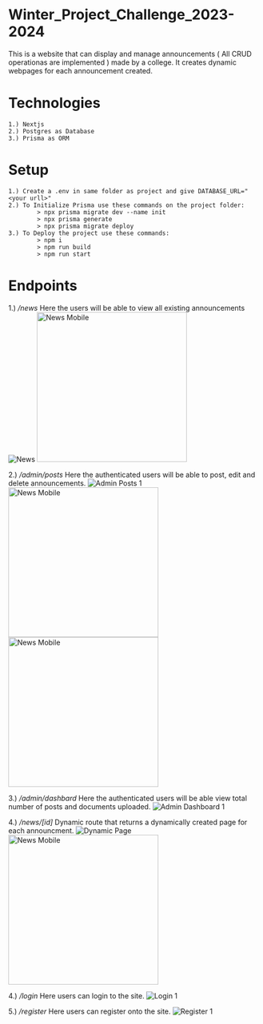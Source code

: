 # Winter_Project_Challenge_2023-2024
This is a website that can display and manage announcements ( All CRUD operationas are implemented ) made by a college. It creates dynamic webpages for each announcement created.  

# Technologies
```
1.) Nextjs 
2.) Postgres as Database
3.) Prisma as ORM
``` 


# Setup
```
1.) Create a .env in same folder as project and give DATABASE_URL="<your urll>"
2.) To Initialize Prisma use these commands on the project folder: 
        > npx prisma migrate dev --name init
        > npx prisma generate
        > npx prisma migrate deploy
3.) To Deploy the project use these commands: 
        > npm i
        > npm run build
        > npm run start

```

# Endpoints
1.) */news* 
Here the users will be able to view all existing announcements
![News](./public/assets/uploaded_images/news.png)
<img src="./public/assets/uploaded_images/Home_Mob.jpg" alt="News Mobile" width="300"/>

2.) */admin/posts*
Here the authenticated users will be able to post, edit and delete announcements.
![Admin Posts 1](./public/assets/uploaded_images/admin_posts.png)
<img src="./public/assets/uploaded_images/Admin_Mob.jpg" alt="News Mobile" width="300"/>
<img src="./public/assets/uploaded_images/Admin_Mob_2.jpg" alt="News Mobile" width="300"/>

3.) */admin/dashbard*
Here the authenticated users will be able view total number of posts and documents uploaded.
![Admin Dashboard 1](./public/assets/uploaded_images/admin_dashboard.png)

4.) */news/[id]*
Dynamic route that returns a dynamically created page for each announcment.
![Dynamic Page](./public/assets/uploaded_images/DynamicPage.jpg)   
<img src="./public/assets/uploaded_images/Dynamic_Ann_Mob.jpg" alt="News Mobile" width="300"/>

4.) */login*
Here users can login to the site.
![Login 1](./public/assets/uploaded_images/Login.png)

5.) */register*
Here users can register onto the site.
![Register 1](./public/assets/uploaded_images/Register.png)